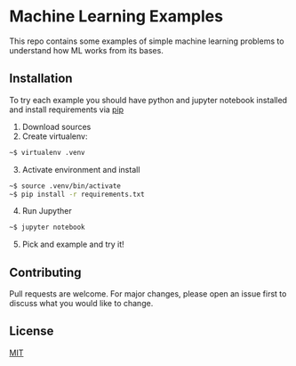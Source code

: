 # Machine Learning Examples

This repo contains some examples of simple machine learning problems to understand how ML works from its bases.

## Installation

To try each example you should have python and jupyter notebook installed and install requirements via [pip](https://pip.pypa.io/en/stable/)

1. Download sources
2. Create virtualenv: 
```bash
~$ virtualenv .venv
```
3. Activate environment and install 
```bash
~$ source .venv/bin/activate
~$ pip install -r requirements.txt
```
4. Run Jupyther 
```bash
~$ jupyter notebook
```
5. Pick and example and try it!

## Contributing
Pull requests are welcome. For major changes, please open an issue first to discuss what you would like to change.

## License
[MIT](https://choosealicense.com/licenses/mit/)
